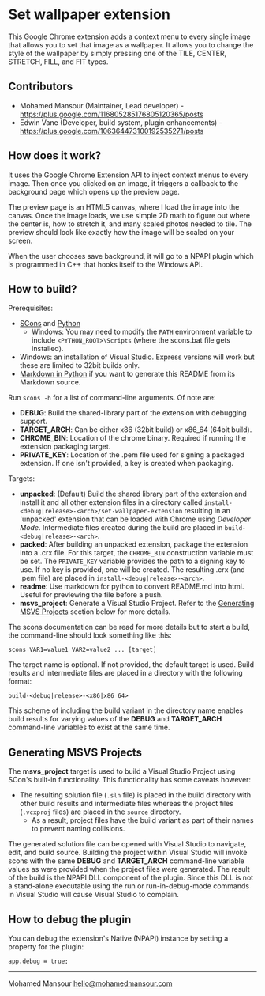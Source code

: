 Set wallpaper extension
=====================================

This Google Chrome extension adds a context menu to every single image that
allows you to set that image as a wallpaper. It allows you to change the style
of the wallpaper by simply pressing one of the TILE, CENTER, STRETCH, FILL, and
FIT types.

Contributors
-------------

- Mohamed Mansour (Maintainer, Lead developer) - https://plus.google.com/116805285176805120365/posts
- Edwin Vane (Developer, build system, plugin enhancements) - https://plus.google.com/106364473100192535271/posts

How does it work?
----------------
It uses the Google Chrome Extension API to inject context menus to every image.
Then once you clicked on an image, it triggers a callback to the background
page which opens up the preview page.

The preview page is an HTML5 canvas, where I load the image into the canvas.
Once the image loads, we use simple 2D math to figure out where the center is,
how to stretch it, and many scaled photos needed to tile. The preview should
look like exactly how the image will be scaled on your screen.

When the user chooses save background, it will go to a NPAPI plugin which is
programmed in C++ that hooks itself to the Windows API.

How to build?
-------------
Prerequisites:

* [SCons](http://www.scons.org/) and [Python](http://python.org/)
    * Windows: You may need to modify the `PATH` environment variable to include 
      `<PYTHON_ROOT>\Scripts` (where the scons.bat file gets installed).
* Windows: an installation of Visual Studio. Express versions will work but
  these are limited to 32bit builds only.
* [Markdown in Python](http://www.freewisdom.org/projects/python-markdown) if
  you want to generate this README from its Markdown source.


Run `scons -h` for a list of command-line arguments. Of note are:

* **DEBUG**: Build the shared-library part of the extension with debugging
  support.
* **TARGET_ARCH**: Can be either x86 (32bit build) or x86_64 (64bit build).
* **CHROME_BIN**: Location of the chrome binary. Required if running the
  extension packaging target.
* **PRIVATE_KEY**: Location of the .pem file used for signing a packaged
  extension. If one isn't provided, a key is created when packaging.

Targets:

* **unpacked**: (Default) Build the shared library part of the extension and
  install it and all other extension files in a directory called
  `install-<debug|release>-<arch>/set-wallpaper-extension` resulting in an
  'unpacked' extension that can be loaded with Chrome using _Developer Mode_.
  Intermediate files created during the build are placed in
  `build-<debug|release>-<arch>`.
* **packed**: After building an unpacked extension, package the extension into a
  .crx file. For this target, the `CHROME_BIN` construction variable must be
  set. The `PRIVATE_KEY` variable provides the path to a signing key to use.
  If no key is provided, one will be created. The resulting .crx (and .pem file)
  are placed in `install-<debug|release>-<arch>`.
* **readme**: Use markdown for python to convert README.md into html. Useful
  for previewing the file before a push.
* **msvs_project**: Generate a Visual Studio Project. Refer to the
  [Generating MSVS Projects](#msvs) section below for more details.

The scons documentation can be read for more details but to start a build, the
command-line should look something like this:

    scons VAR1=value1 VAR2=value2 ... [target]

The target name is optional. If not provided, the default target is used. Build
results and intermediate files are placed in a directory with the following
format:

    build-<debug|release>-<x86|x86_64>

This scheme of including the build variant in the directory name enables build
results for varying values of the **DEBUG** and **TARGET_ARCH** command-line
variables to exist at the same time.

Generating MSVS <a id="msvs">Projects</a>
------------------------

The **msvs_project** target is used to build a Visual Studio Project using
SCon's built-in functionality. This functionality has some caveats however:

* The resulting solution file (`.sln` file) is placed in the build directory
  with other build results and intermediate files whereas the project files
  (`.vcxproj` files) are placed in the `source` directory.
    * As a result, project files have the build variant as part of their names
      to prevent naming collisions.

The generated solution file can be opened with Visual Studio to navigate, edit,
and build source. Building the project within Visual Studio will invoke scons
with the same **DEBUG** and **TARGET_ARCH** command-line variable values as
were provided when the project files were generated. The result of the build is
the NPAPI DLL component of the plugin. Since this DLL is not a stand-alone
executable using the run or run-in-debug-mode commands in Visual Studio will
cause Visual Studio to complain.

How to debug the plugin
-----------------------
You can debug the extension's Native (NPAPI) instance by setting a property 
for the plugin:
 
    app.debug = true;

---

Mohamed Mansour hello@mohamedmansour.com
